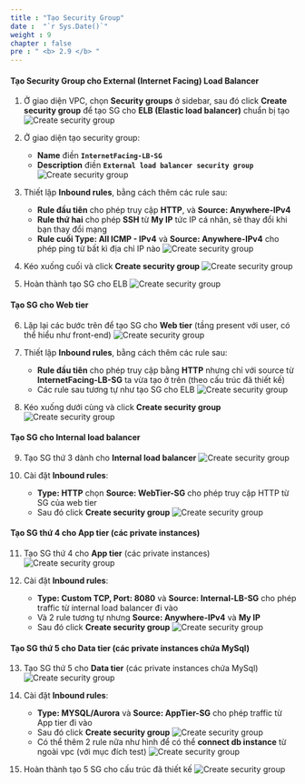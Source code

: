 ```yaml
---
title : "Tạo Security Group"
date :  "`r Sys.Date()`" 
weight : 9
chapter : false
pre : " <b> 2.9 </b> "
---
```


#### Tạo Security Group cho External (Internet Facing) Load Balancer

1. Ở giao diện VPC, chọn **Security groups** ở sidebar, sau đó click **Create security group** để tạo SG cho **ELB (Elastic load balancer)** chuẩn bị tạo
![Create security group](/workshop01-AWS-FCJ-2024/images/2-9/01.png?width=50pc)

2. Ở giao diện tạo security group:
    - **Name** điền **`InternetFacing-LB-SG`**
    - **Description** điền **`External load balancer security group`**
![Create security group](/workshop01-AWS-FCJ-2024/images/2-9/02.png?width=50pc)

3. Thiết lập **Inbound rules**, bằng cách thêm các rule sau:
    - **Rule đầu tiên** cho phép truy cập **HTTP**, và **Source: Anywhere-IPv4**
    - **Rule thứ hai** cho phép **SSH** từ **My IP** tức IP cá nhân, sẽ thay đổi khi bạn thay đổi mạng
    - **Rule cuối Type: All ICMP - IPv4** và **Source: Anywhere-IPv4** cho phép ping từ bất kì địa chỉ IP nào
![Create security group](/workshop01-AWS-FCJ-2024/images/2-9/03.png?width=50pc)

4. Kéo xuống cuối và click **Create security group**
![Create security group](/workshop01-AWS-FCJ-2024/images/2-9/04.png?width=50pc)

5. Hoàn thành tạo SG cho ELB
![Create security group](/workshop01-AWS-FCJ-2024/images/2-9/05.png?width=50pc)

#### Tạo SG cho Web tier
6. Lặp lại các bước trên để tạo SG cho **Web tier** (tầng present với user, có thể hiểu như front-end)
![Create security group](/workshop01-AWS-FCJ-2024/images/2-9/06.png?width=50pc)

7. Thiết lập **Inbound rules**, bằng cách thêm các rule sau:
    - **Rule đầu tiên** cho phép truy cập bằng **HTTP** nhưng chỉ với source từ **InternetFacing-LB-SG** ta vừa tạo ở trên (theo cấu trúc đã thiết kế)
    - Các rule sau tương tự như tạo SG cho ELB
![Create security group](/workshop01-AWS-FCJ-2024/images/2-9/07.png?width=50pc)

8. Kéo xuống dưới cùng và click **Create security group**
![Create security group](/workshop01-AWS-FCJ-2024/images/2-9/08.png?width=50pc)

#### Tạo SG cho Internal load balancer
9. Tạo SG thứ 3 dành cho **Internal load balancer**
![Create security group](/workshop01-AWS-FCJ-2024/images/2-9/09.png?width=50pc)

10. Cài đặt **Inbound rules**:
    - **Type: HTTP** chọn **Source: WebTier-SG** cho phép truy cập HTTP từ SG của web tier
    - Sau đó click **Create security group**
![Create security group](/workshop01-AWS-FCJ-2024/images/2-9/10.png?width=50pc)

#### Tạo SG thứ 4 cho App tier (các private instances)
11. Tạo SG thứ 4 cho **App tier** (các private instances)
![Create security group](/workshop01-AWS-FCJ-2024/images/2-9/11.png?width=50pc)

12. Cài đặt **Inbound rules**:
    - **Type: Custom TCP, Port: 8080** và **Source: Internal-LB-SG** cho phép traffic từ internal load balancer đi vào 
    - Và 2 rule tương tự nhưng **Source: Anywhere-IPv4** và **My IP**
    - Sau đó click **Create security group**
![Create security group](/workshop01-AWS-FCJ-2024/images/2-9/12.png?width=50pc)

#### Tạo SG thứ 5 cho Data tier (các private instances chứa MySql)
13. Tạo SG thứ 5 cho **Data tier** (các private instances chứa MySql)
![Create security group](/workshop01-AWS-FCJ-2024/images/2-9/13.png?width=50pc)

14. Cài đặt **Inbound rules**:
    - **Type: MYSQL/Aurora** và **Source: AppTier-SG** cho phép traffic từ App tier đi vào 
    - Sau đó click **Create security group**
![Create security group](/workshop01-AWS-FCJ-2024/images/2-9/14.png?width=50pc)
    - Có thể thêm 2 rule nữa như hình để có thể **connect db instance** từ ngoài vpc (với mục đích test)
![Create security group](/workshop01-AWS-FCJ-2024/images/2-9/15.png?width=50pc)

15. Hoàn thành tạo 5 SG cho cấu trúc đã thiết kế
![Create security group](/workshop01-AWS-FCJ-2024/images/2-9/16.png?width=50pc)